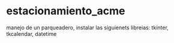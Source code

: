 # estacionamiento_acme
manejo de un parqueadero, instalar las siguienets libreias: tkinter, tkcalendar, datetime
